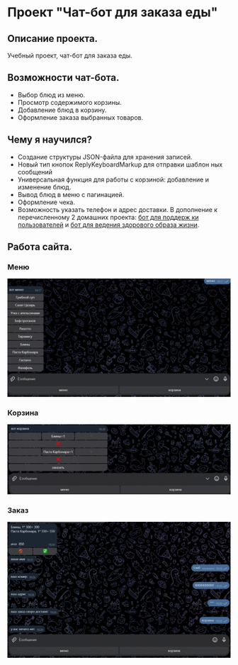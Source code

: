 # Проект "Чат-бот для заказа еды"
## Описание проекта.
Учебный проект, чат-бот для заказа еды. 
## Возможности чат-бота.
- Выбор блюд из меню.
- Просмотр содержимого корзины.
- Добавление блюд в корзину.
- Оформление заказа выбранных товаров.
## Чему я научился?
- Создание структуры JSON-файла для хранения записей.
- Новый тип кнопок ReplyKeyboardMarkup для отправки шаблон
ных сообщений
- Универсальная функция для работы с корзиной: добавление и
 изменение блюд.
- Вывод блюд в меню с пагинацией.
- Оформление чека.
- Возможность указать телефон и адрес доставки.
    В дополнение к перечисленному 2 домашних проекта: [бот для поддерж
ки пользователей](https://github.com/artemdres/bot_helper) и [бот для ведения здорового образа жизни](https://github.com/artemdres/zapisi_na_trenirovke_bot).
## Работа сайта.
### Меню
![меню](skrini/Menu.png)
### Корзина
![корзина](skrini/Korzina.png)
### Заказ
![заказ](skrini/zakaz.png)
